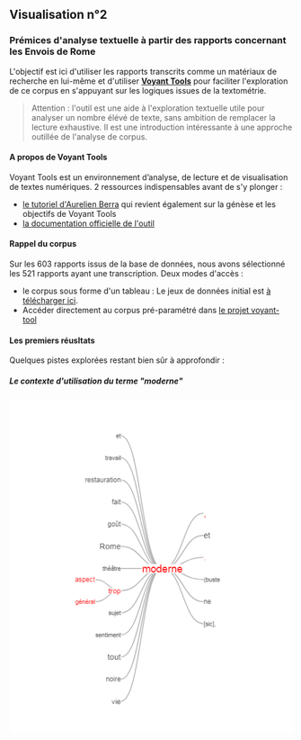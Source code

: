 ## Visualisation n°2
### Prémices d'analyse textuelle à partir des rapports concernant les Envois de Rome

L'objectif est ici d'utiliser les rapports transcrits comme un matériaux de recherche en lui-même et d'utiliser [**Voyant Tools**](http://voyant.tools.huma-num.fr) pour faciliter l'exploration de ce corpus en s'appuyant sur les logiques issues de la textométrie.

> Attention : l'outil est une aide à l'exploration textuelle utile pour analyser un nombre élévé de texte, sans ambition de remplacer la lecture exhaustive. Il est une introduction intéressante à une approche outillée de l'analyse de corpus.


#### A propos de Voyant Tools
Voyant Tools est un environnement d’analyse, de lecture et de visualisation de textes numériques.
2 ressources indispensables avant de s'y plonger :
* [le tutoriel d'Aurelien Berra](https://github.com/aurelberra/voyant_tools/blob/master/tutorial/voyant_tools_intro_fr.md) qui revient également sur la génèse et les objectifs de Voyant Tools
* [la documentation officielle de l'outil](http://voyant.tools.huma-num.fr/docs/#!/guide/start)

#### Rappel du corpus

Sur les 603 rapports issus de la base de données, nous avons sélectionné les 521 rapports ayant une transcription.
Deux modes d'accès :
* le corpus sous forme d'un tableau : Le jeux de données initial est [à télécharger ici](../datasets/Export_EnvoisdeRome_Rapports_20190325.csv).
* Accéder directement au corpus pré-paramétré dans [le projet voyant-tool](http://voyant.tools.huma-num.fr/?corpus=9f0929de55123b653c9475a6be733db4)

#### Les premiers réusltats

Quelques pistes explorées restant bien sûr à approfondir :

##### Le contexte d'utilisation du terme "moderne"

![img_1](../images/voyanttools_1.png)
